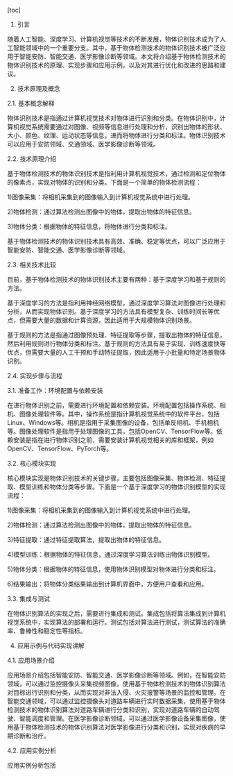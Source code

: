 
[toc]                    
                
                
1. 引言

随着人工智能、深度学习、计算机视觉等技术的不断发展，物体识别技术成为了人工智能领域中的一个重要分支。其中，基于物体检测技术的物体识别技术被广泛应用于智能安防、智能交通、医学影像诊断等领域。本文将介绍基于物体检测技术的物体识别技术的原理、实现步骤和应用示例，以及对其进行优化和改进的思路和建议。

2. 技术原理及概念

2.1. 基本概念解释

物体识别技术是指通过计算机视觉技术对物体进行识别和分类。在物体识别中，计算机视觉系统需要通过对图像、视频等信息进行处理和分析，识别出物体的形状、大小、颜色、纹理、运动状态等信息，进而将物体进行分类和标注。物体识别技术可以应用于安防领域、交通领域、医学影像诊断等领域。

2.2. 技术原理介绍

基于物体检测技术的物体识别技术是指利用计算机视觉技术，通过检测和定位物体的像素点，实现对物体的识别和分类。下面是一个简单的物体检测流程：

1)图像采集：将相机采集到的图像输入到计算机视觉系统中进行处理。

2)物体检测：通过算法检测出图像中的物体，提取出物体的特征信息。

3)物体分类：根据物体的特征信息，将物体进行分类和标注。

基于物体检测技术的物体识别技术具有高效、准确、稳定等优点，可以广泛应用于智能安防、智能交通、医学影像诊断等领域。

2.3. 相关技术比较

目前，基于物体检测技术的物体识别技术主要有两种：基于深度学习和基于规则的方法。

基于深度学习的方法是指利用神经网络模型，通过深度学习算法对图像进行处理和分析，从而实现物体识别。基于深度学习的方法具有模型复杂、训练时间长等优点，但需要大量的数据和计算资源，因此适用于大规模物体识别场景。

基于规则的方法是指通过图像预处理、特征提取等步骤，提取出物体的特征信息，然后利用规则进行物体分类和标注。基于规则的方法具有易于实现、训练速度快等优点，但需要大量的人工干预和手动特征提取，因此适用于小批量和特定场景物体识别。

2.4. 实现步骤与流程

3.1. 准备工作：环境配置与依赖安装

在进行物体识别之前，需要进行环境配置和依赖安装。环境配置包括操作系统、相机、图像处理软件等。其中，操作系统是指计算机视觉系统中的软件平台，包括Linux、Windows等。相机是指用于采集图像的设备，包括单反相机、手机相机等。图像处理软件是指用于处理图像的工具，包括OpenCV、TensorFlow等。依赖安装是指在进行物体识别之前，需要安装计算机视觉相关的库和框架，例如OpenCV、TensorFlow、PyTorch等。

3.2. 核心模块实现

核心模块实现是物体识别技术的关键步骤，主要包括图像采集、物体检测、特征提取、模型训练和物体分类等步骤。下面是一个基于深度学习的物体识别模型的实现流程：

1)图像采集：将相机采集到的图像输入到计算机视觉系统中进行处理。

2)物体检测：通过算法检测出图像中的物体，提取出物体的特征信息。

3)特征提取：通过特征提取算法，提取出物体的特征信息。

4)模型训练：根据物体的特征信息，通过深度学习算法训练出物体识别模型。

5)物体分类：根据物体的特征信息，使用物体识别模型对物体进行分类和标注。

6)结果输出：将物体分类结果输出到计算机界面中，方便用户查看和应用。

3.3. 集成与测试

在物体识别算法的实现之后，需要进行集成和测试。集成包括将算法集成到计算机视觉系统中，实现算法的部署和运行。测试包括对算法进行测试，测试算法的准确率、鲁棒性和稳定性等指标。

4. 应用示例与代码实现讲解

4.1. 应用场景介绍

应用场景介绍包括智能安防、智能交通、医学影像诊断等领域。例如，在智能安防领域，可以通过监控摄像头采集视频图像，使用基于物体检测技术的物体识别算法对目标进行识别和分类，从而实现对非法入侵、火灾报警等场景的监控和管理。在智能交通领域，可以通过监控摄像头对道路车辆进行实时数据采集，使用基于物体检测技术的物体识别算法对道路车辆进行分类和识别，实现对道路车辆的自动驾驶、智能调度和管理。在医学影像诊断领域，可以通过医学影像设备采集图像，使用基于物体检测技术的物体识别算法对医学影像进行分类和识别，实现对疾病的早期诊断和治疗。

4.2. 应用实例分析

应用实例分析包括

